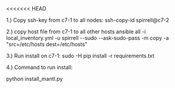 <<<<<<< HEAD

1.) Copy ssh-key from c7-1 to all nodes:
ssh-copy-id spirrell@c7-2


2.) copy host file from c7-1 to all other hosts
    ansible all -i local_inventory.yml -u spirrell --sudo --ask-sudo-pass -m copy -a "src=/etc/hosts dest=/etc/hosts"

3.) Run install on c7-1:
	sudo -H pip install -r requirements.txt

4.)
Command to run install:

python install_mantl.py
